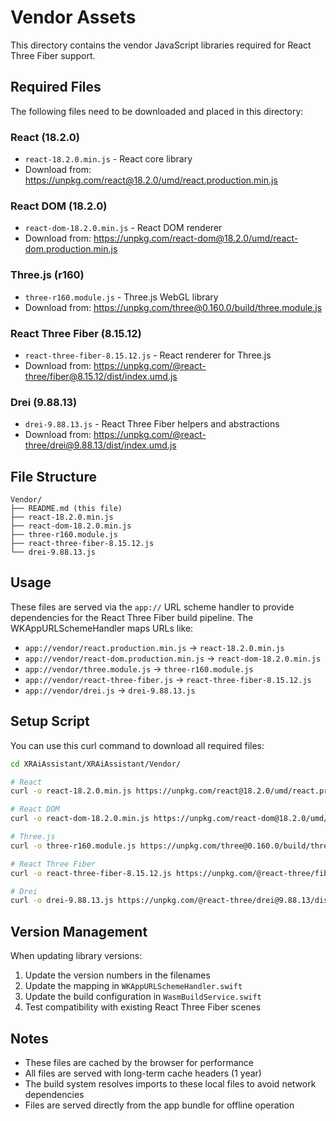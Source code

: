 # Vendor Assets

This directory contains the vendor JavaScript libraries required for React Three Fiber support.

## Required Files

The following files need to be downloaded and placed in this directory:

### React (18.2.0)
- `react-18.2.0.min.js` - React core library
- Download from: https://unpkg.com/react@18.2.0/umd/react.production.min.js

### React DOM (18.2.0)  
- `react-dom-18.2.0.min.js` - React DOM renderer
- Download from: https://unpkg.com/react-dom@18.2.0/umd/react-dom.production.min.js

### Three.js (r160)
- `three-r160.module.js` - Three.js WebGL library
- Download from: https://unpkg.com/three@0.160.0/build/three.module.js

### React Three Fiber (8.15.12)
- `react-three-fiber-8.15.12.js` - React renderer for Three.js
- Download from: https://unpkg.com/@react-three/fiber@8.15.12/dist/index.umd.js

### Drei (9.88.13)
- `drei-9.88.13.js` - React Three Fiber helpers and abstractions
- Download from: https://unpkg.com/@react-three/drei@9.88.13/dist/index.umd.js

## File Structure

```
Vendor/
├── README.md (this file)
├── react-18.2.0.min.js
├── react-dom-18.2.0.min.js
├── three-r160.module.js
├── react-three-fiber-8.15.12.js
└── drei-9.88.13.js
```

## Usage

These files are served via the `app://` URL scheme handler to provide dependencies for the React Three Fiber build pipeline. The WKAppURLSchemeHandler maps URLs like:

- `app://vendor/react.production.min.js` → `react-18.2.0.min.js`
- `app://vendor/react-dom.production.min.js` → `react-dom-18.2.0.min.js`
- `app://vendor/three.module.js` → `three-r160.module.js`
- `app://vendor/react-three-fiber.js` → `react-three-fiber-8.15.12.js`
- `app://vendor/drei.js` → `drei-9.88.13.js`

## Setup Script

You can use this curl command to download all required files:

```bash
cd XRAiAssistant/XRAiAssistant/Vendor/

# React
curl -o react-18.2.0.min.js https://unpkg.com/react@18.2.0/umd/react.production.min.js

# React DOM
curl -o react-dom-18.2.0.min.js https://unpkg.com/react-dom@18.2.0/umd/react-dom.production.min.js

# Three.js
curl -o three-r160.module.js https://unpkg.com/three@0.160.0/build/three.module.js

# React Three Fiber
curl -o react-three-fiber-8.15.12.js https://unpkg.com/@react-three/fiber@8.15.12/dist/index.umd.js

# Drei
curl -o drei-9.88.13.js https://unpkg.com/@react-three/drei@9.88.13/dist/index.umd.js
```

## Version Management

When updating library versions:

1. Update the version numbers in the filenames
2. Update the mapping in `WKAppURLSchemeHandler.swift`
3. Update the build configuration in `WasmBuildService.swift`
4. Test compatibility with existing React Three Fiber scenes

## Notes

- These files are cached by the browser for performance
- All files are served with long-term cache headers (1 year)
- The build system resolves imports to these local files to avoid network dependencies
- Files are served directly from the app bundle for offline operation